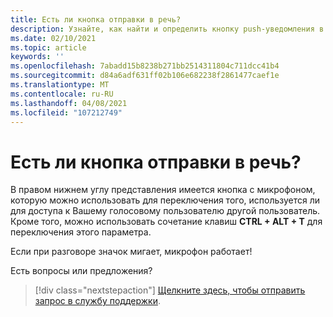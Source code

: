 ```yaml
---
title: Есть ли кнопка отправки в речь?
description: Узнайте, как найти и определить кнопку push-уведомления в представлении Алтспацевр.
ms.date: 02/10/2021
ms.topic: article
keywords: ''
ms.openlocfilehash: 7abadd15b8238b271bb2514311804c711dcc41b4
ms.sourcegitcommit: d84a6adf631ff02b106e682238f2861477caef1e
ms.translationtype: MT
ms.contentlocale: ru-RU
ms.lasthandoff: 04/08/2021
ms.locfileid: "107212749"
---
```

# <a name="is-there-a-push-to-talk-button"></a>Есть ли кнопка отправки в речь?

В правом нижнем углу представления имеется кнопка с микрофоном, которую можно использовать для переключения того, используется ли для доступа к Вашему голосовому пользователю другой пользователь. Кроме того, можно использовать сочетание клавиш **CTRL + ALT + T** для переключения этого параметра. 
 
Если при разговоре значок мигает, микрофон работает!
 
Есть вопросы или предложения? 

> [!div class="nextstepaction"]
> [Щелкните здесь, чтобы отправить запрос в службу поддержки](https://help.altvr.com/hc/requests/new).